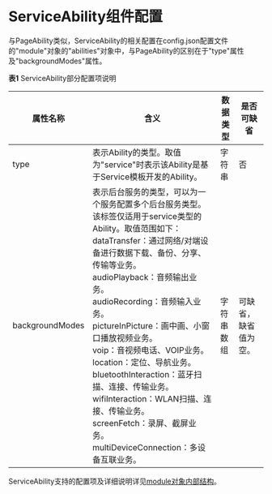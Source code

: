 # ServiceAbility组件配置
<!--Kit: Ability Kit-->
<!--Subsystem: Ability-->
<!--Owner: @xialiangwei-->
<!--SE: @jsjzju-->
<!--TSE: @lixueqing513-->


与PageAbility类似，ServiceAbility的相关配置在config.json配置文件的"module"对象的"abilities"对象中，与PageAbility的区别在于"type"属性及"backgroundModes"属性。


  **表1** ServiceAbility部分配置项说明

| 属性名称 | 含义 | 数据类型 | 是否可缺省 |
| -------- | -------- | -------- | -------- |
| type | 表示Ability的类型。取值为"service"时表示该Ability是基于Service模板开发的Ability。 | 字符串 | 否 |
| backgroundModes | 表示后台服务的类型，可以为一个服务配置多个后台服务类型。该标签仅适用于service类型的Ability。取值范围如下：<br/>dataTransfer：通过网络/对端设备进行数据下载、备份、分享、传输等业务。<br/>audioPlayback：音频输出业务。<br/>audioRecording：音频输入业务。<br/>pictureInPicture：画中画、小窗口播放视频业务。<br/>voip：音视频电话、VOIP业务。<br/>location：定位、导航业务。<br/>bluetoothInteraction：蓝牙扫描、连接、传输业务。<br/>wifiInteraction：WLAN扫描、连接、传输业务。<br/>screenFetch：录屏、截屏业务。<br/>multiDeviceConnection：多设备互联业务。 | 字符串数组 | 可缺省，缺省值为空。 |


ServiceAbility支持的配置项及详细说明详见[module对象内部结构](../quick-start/module-structure.md)。
